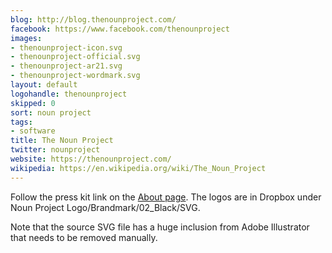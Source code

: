 ```yaml
---
blog: http://blog.thenounproject.com/
facebook: https://www.facebook.com/thenounproject
images:
- thenounproject-icon.svg
- thenounproject-official.svg
- thenounproject-ar21.svg
- thenounproject-wordmark.svg
layout: default
logohandle: thenounproject
skipped: 0
sort: noun project
tags:
- software
title: The Noun Project
twitter: nounproject
website: https://thenounproject.com/
wikipedia: https://en.wikipedia.org/wiki/The_Noun_Project
---
```


Follow the press kit link on the [About page](https://thenounproject.com/about/).  The logos are in Dropbox under Noun Project Logo/Brandmark/02_Black/SVG.

Note that the source SVG file has a huge inclusion from Adobe Illustrator that needs to be removed manually.
